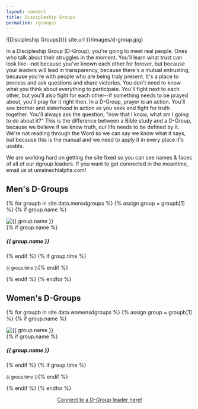 ```yaml
---
layout: connect
title: Discipleship Groups
permalink: /groups/
---
```


![Discipleship Groups]({{ site.url }}/images/d-group.jpg)

In a Discipleship Group (D-Group), you're going to meet real people. Ones who talk about their struggles in the moment. You'll learn what trust can look like--not because you've known each other for forever, but because your leaders will lead in transparency, because there's a mutual entrusting, because you're with people who are being truly present. It's a place to process and ask questions and share victories. You don't need to know what you think about everything to participate. You'll fight next to each other, but you'll also fight for each other--if something needs to be prayed about, you'll pray for it right then. In a D-Group, prayer is an action. You'll see brother and sisterhood in action as you seek and fight for truth together. You'll always ask the question, "now that I know, what am I going to do about it?" This is the difference between a Bible study and a D-Group, because we believe if we know truth, our life needs to be defined by it. We're not reading through the Word so we can say we know what it says, but because this is the manual and we need to apply it in every place it's usable.

We are working hard on getting the site fixed so you can see names & faces of all of our dgroup leaders. If you want to get connected in the meantime, email us at umainechialpha.com!

## Men's D-Groups

{% for groupb in site.data.mensdgroups %}
{% assign group = groupb[1] %}
{% if group.name %}

<div class="d-sm-flex align-items-sm-center flex-sm-row shadow-card card">
    <img class="group-img col-5" src="{{ site.url }}/images/mensdroups/{{ group.img }}" alt="{{ group.name }}">
    <div class="group-body">
        {% if group.name %}<h5 class="group-title">{{ group.name }}</h5>{% endif %}
        {% if group.time %}<p class="group-time"><small class="text-muted">{{ group.time }}</small>{% endif %}</p>
    </div>
</div>
{% endif %}
{% endfor %}

## Women's D-Groups

{% for groupb in site.data.womensdgroups %}
{% assign group = groupb[1] %}
{% if group.name %}

<div class="col-6 d-sm-flex align-items-sm-center flex-sm-row shadow-card card">
    <img class="group-img col-5" src="{{ site.url }}/images/womensdroups/{{ group.img }}" alt="{{ group.name }}">
    <div class="group-body">
        {% if group.name %}<h5 class="group-title">{{ group.name }}</h5>{% endif %}
        {% if group.time %}<p class="group-time"><small class="text-muted">{{ group.time }}</small>{% endif %}</p>
    </div>
</div>
{% endif %}
{% endfor %}

<p style="text-align: center;"><a href="https://forms.gle/P22icC57cftW8GQ87" class="btn btn-primary my-1">Connect to a D-Group leader here!</a></p>
